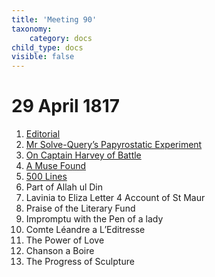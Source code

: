 ```yaml
---
title: 'Meeting 90'
taxonomy:
    category: docs
child_type: docs
visible: false
---
```


# 29 April 1817

1. [Editorial](editorial)
2. [Mr Solve-Query’s Papyrostatic Experiment](experiment)  
3. [On Captain Harvey of Battle](harvey)  
4. [A Muse Found](muse)
5. [500 Lines](lines)
6. <span class="grey">Part of Allah ul Din</span>
7. <span class="grey">Lavinia to Eliza Letter 4 Account of St Maur</span>
8. <span class="grey">Praise of the Literary Fund</span>
9. <span class="grey">Impromptu with the Pen of a lady</span>
10. <span class="grey">Comte Léandre a L’Editresse</span>
11. <span class="grey">The Power of Love</span>
12. <span class="grey">Chanson a Boire</span>
13. <span class="grey">The Progress of Sculpture</span>